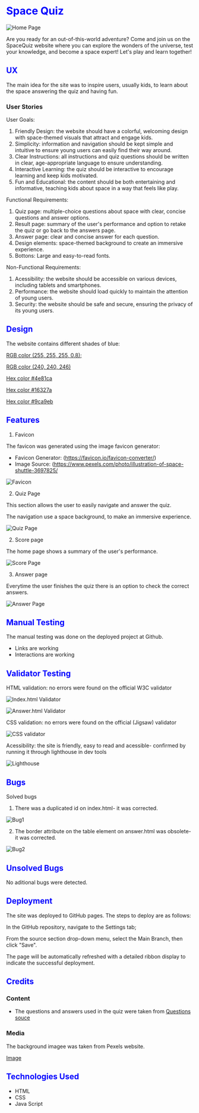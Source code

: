 <h1><font color="blue">Space Quiz</font></h1>

![Home Page](documentation/responsive.png)

Are you ready for an out-of-this-world adventure? Come and join us on the SpaceQuiz website where you can explore the wonders of the universe, test your knowledge, and become a space expert! Let's play and learn together!

<h2><font color="blue">UX</font></h2>

The main idea for the site was to inspire users, usually kids, to learn about the space answering the quiz and having fun.

<h3>User Stories</font></h2>

User Goals:

1. Friendly Design: the website should have a colorful, welcoming design with space-themed visuals that attract and engage kids.
2. Simplicity: information and navigation should be kept simple and intuitive to ensure young users can easily find their way around.
3. Clear Instructions: all instructions and quiz questions should be written in clear, age-appropriate language to ensure understanding.
4. Interactive Learning: the quiz should be interactive to encourage learning and keep kids motivated.
5. Fun and Educational: the content should be both entertaining and informative, teaching kids about space in a way that feels like play.

Functional Requirements:
1. Quiz page: multiple-choice questions about space with clear, concise questions and answer options.
2. Result page: summary of the user's performance and option to retake the quiz or go back to the answers page.
3. Answer page: clear and concise answer for each question.
4. Design elements: space-themed background to create an immersive experience.
5. Bottons: Large and easy-to-read fonts.

Non-Functional Requirements:
1. Acessibility: the website should be accessible on various devices, including tablets and smartphones.
2. Performance: the website should load quickly to maintain the attention of young users.
3. Security: the website should be safe and secure, ensuring the privacy of its young users.

<h2><font color="blue">Design</font></h2>

The website contains different shades of blue:

[RGB color (255, 255, 255, 0.8); ](https://rgb.to/255,255,255)

[RGB color (240, 240, 246)](https://rgb.to/240,240,246)

[Hex color #4e81ca](https://rgb.to/hex/4e81ca)

[Hex color #16327a](https://rgb.to/hex/16327a)

[Hex color #9ca9eb](https://rgb.to/hex/9ca9eb)



<h2><font color="blue">Features</font></h2>

1. Favicon

The favicon was generated using the image favicon generator:

- Favicon Generator: (https://favicon.io/favicon-converter/)
- Image Source: (https://www.pexels.com/photo/illustration-of-space-shuttle-3697825/

![Favicon](documentation/favicon.png)

2. Quiz Page

This section allows the user to easily navigate and answer the quiz.

The navigation use a space background, to make an immersive experience.

![Quiz Page](documentation/quizpage.png)

2. Score page

The home page shows a summary of the user's performance.

![Score Page](documentation/scorepage.png)

3. Answer page

Everytime the user finishes the quiz there is an option to check the correct answers.

![Answer Page](documentation/answers.png)

<h2><font color="blue">Manual Testing</font></h2>

The manual testing was done on the deployed project at Github.

- Links are working
- Interactions are working

<h2><font color="blue">Validator Testing</font></h2>

HTML validation: no errors were found  on the official W3C validator

![Index.html Validator](documentation/indexvalidator.png)

![Answer.html Validator](documentation/answervalidator.png)

CSS validation: no errors were found  on the official (Jigsaw) validator

![CSS validator](documentation/cssvalidator.png)

Acessibility: the site is friendly, easy to read and acessible- confirmed by running it through lighthouse in dev tools

![Lighthouse](documentation/lighthouse.png)

<h2><font color="blue">Bugs</font></h2>

Solved bugs

1. There was a duplicated id on index.html- it was corrected.

![Bug1](documentation/bug1.png)

2. The border attribute on the table element on answer.html was obsolete- it was corrected.

![Bug2](documentation/bug2.png)

<h2><font color="blue">Unsolved Bugs</font></h2>

No aditional bugs were detected.


<h2><font color="blue">Deployment</font></h2>

The site was deployed to GitHub pages. The steps to deploy are as follows:

In the GitHub repository, navigate to the Settings tab;

From the source section drop-down menu, select the Main Branch, then click "Save".

The page will be automatically refreshed with a detailed ribbon display to indicate the successful deployment.

<h2><font color="blue">Credits</font></h2>
<h3> Content</h3>

- The questions and answers used in the quiz were taken from [Questions souce](https://www.kidsworldfun.com/quiz/space-quiz.php)

<h3> Media</h3>
The background imagee was taken from Pexels website.

[Image](https://www.pexels.com/pt-br/foto/imagem-do-olho-da-tempestade-do-espaco-sideral-71116/)

<h2><font color="blue">Technologies Used</font></h2>

- HTML
- CSS
- Java Script

